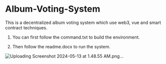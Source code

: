 # Album-Voting-System

This is a decentralized album voting system which use web3, vue and smart contract techniques.

1. You can first follow the command.txt to build the environment.

2. Then follow the readme.docx to run the system.

![Uploading Screenshot 2024-05-13 at 1.48.55 AM.png…]()
